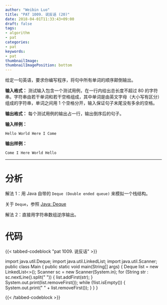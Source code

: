 ```yaml
---
author: "Weibin Luo"
title: "PAT 1009. 说反话 (20)"
date: 2018-04-01T11:33:43+09:00
draft: false
tags:
- algorithm
- pat
categories:
- pat
keywords:
- pat
thumbnailImage:
thumbnailImagePosition: bottom
---
```


给定一句英语，要求你编写程序，将句中所有单词的顺序颠倒输出。
<!--more-->

**输入格式：**
测试输入包含一个测试用例，在一行内给出总长度不超过 80 的字符串。字符串由若干单词和若干空格组成，其中单词是由英文字母（大小写有区分）组成的字符串，单词之间用 1 个空格分开，输入保证句子末尾没有多余的空格。

**输出格式：**
每个测试用例的输出占一行，输出倒序后的句子。

**输入样例：**
```
Hello World Here I Come
```
**输出样例：**
```
Come I Here World Hello
```

---

# 分析

解法 1：用 Java 自带的 `Deque (Double ended queue)` 来模拟一个栈结构。


关于 `Deque`，参照 [Java: Deque](https://amabel.github.io/2018/04/java-%E4%BD%BF%E7%94%A8-deque-%E6%A8%A1%E6%8B%9F%E6%A0%88%E5%92%8C%E9%98%9F%E5%88%97/)

解法 2：直接用字符串数组逆序输出。

# 代码

{{< tabbed-codeblock "pat 1009. 说反话" >}}
<!-- tab java -->
import java.util.Deque;
import java.util.LinkedList;
import java.util.Scanner;
public class Main {
    public static void main(String[] args) {
        Deque<String> list = new LinkedList<>();
        Scanner sc = new Scanner(System.in);
        for (String str : sc.nextLine().split(" ")) {
            list.addFirst(str);
        }
        System.out.print(list.removeFirst());
        while (!list.isEmpty()) {
            System.out.print(" " + list.removeFirst());
        }
    }
}

<!-- endtab -->
{{< /tabbed-codeblock >}}
